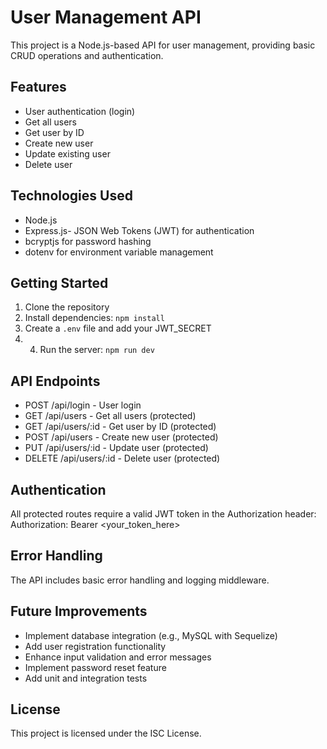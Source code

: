 # User Management API
This project is a Node.js-based API for user management, providing basic CRUD operations and authentication.
## Features
- User authentication (login)
- Get all users
- Get user by ID
- Create new user
- Update existing user
- Delete user
## Technologies Used
- Node.js
- Express.js- JSON Web Tokens (JWT) for authentication
- bcryptjs for password hashing
- dotenv for environment variable management
## Getting Started
1. Clone the repository
2. Install dependencies: `npm install`
3. Create a `.env` file and add your JWT_SECRET
4. 4. Run the server: `npm run dev`
## API Endpoints
- POST /api/login - User login
- GET /api/users - Get all users (protected)
- GET /api/users/:id - Get user by ID (protected)
- POST /api/users - Create new user (protected)
- PUT /api/users/:id - Update user (protected)
- DELETE /api/users/:id - Delete user (protected)
## Authentication

All protected routes require a valid JWT token in the Authorization header:
Authorization: Bearer <your_token_here>

## Error Handling
The API includes basic error handling and logging middleware.
## Future Improvements
- Implement database integration (e.g., MySQL with Sequelize)
- Add user registration functionality
- Enhance input validation and error messages
- Implement password reset feature
- Add unit and integration tests
## License

This project is licensed under the ISC License.
